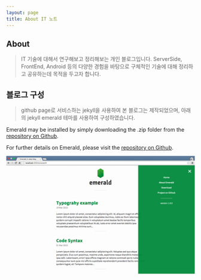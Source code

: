 ```yaml
---
layout: page
title: About IT 노트
---
```

## About
> IT 기술에 대해서 연구해보고 정리해보는 개인 블로그입니다.
ServerSide, FrontEnd, Android 등의 다양한 경험을 바탕으로 구체적인 기술에 대해 정리하고 공유하는데 목적을 두고자 합니다.


## 블로그 구성
> github page로 서비스하는 jekyll을 사용하여 본 블로그는 제작되었으며,
아래의 jekyll emerald 테마를 사용하여 구성하였습니다.

Emerald may be installed by simply downloading the .zip folder from the [repository on Github](https://github.com/KingFelix/emerald/archive/master.zip).

For further details on Emerald, please visit the [repository on Github](https://github.com/KingFelix/emerald/).

![Emerald](img/Emerald01.png "Emerald")
